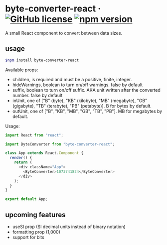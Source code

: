 # byte-converter-react &middot; [![GitHub license](https://img.shields.io/badge/license-MIT-blue.svg)](https://github.com/darrenjaworski/byte-converter-react/blob/master/LICENSE) [![npm version](https://img.shields.io/npm/v/react.svg?style=flat)](https://www.npmjs.com/package/byte-converter-react)

A small React component to convert between data sizes.

## usage

```bash
$npm install byte-converter-react
```

Available props:

- children, is required and must be a positive, finite, integer.
- hideWarnings, boolean to turn on/off warnings. false by default
- suffix, boolean to turn on/off suffix. AKA unit written after the converted number. false by default
- inUnit, one of ["B" (byte), "KB" (kilobyte), "MB" (megabyte), "GB" (gigabyte), "TB" (terabyte), "PB" (petabyte)]. B for bytes by default.
- outUnit, one of ["B", "KB", "MB", "GB", "TB", "PB"]. MB for megabytes by default.

Usage:

```js
import React from "react";

import ByteConverter from "byte-converter-react";

class App extends React.Component {
  render() {
    return (
      <div className="App">
        <ByteConverter>1073741824</ByteConverter>
      </div>
    );
  }
}

export default App;
```

## upcoming features

- useSI prop (SI decimal units instead of binary notation)
- formatting prop (1,000)
- support for bits
